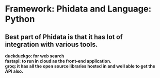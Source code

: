 # Framework: Phidata  and Language: Python
## Best part of Phidata is that it has lot of integration with various tools.
<b> duckduckgo: for web search <br> fastapi: to run in cloud as the front-end application. <br> groq: it has all the open source libraries hosted in and well able to get the API also.
